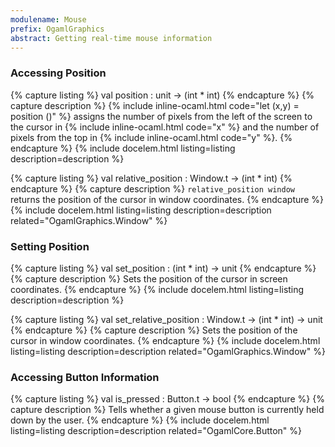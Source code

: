 ```yaml
---
modulename: Mouse
prefix: OgamlGraphics
abstract: Getting real-time mouse information
---
```


### Accessing Position

{% capture listing %}
val position : unit -> (int * int)
{% endcapture %}
{% capture description %}
{% include inline-ocaml.html code="let (x,y) = position ()" %} assigns
the number of pixels from the left of the screen to the cursor in
{% include inline-ocaml.html code="x" %} and the number of pixels from the top
in {% include inline-ocaml.html code="y" %}.
{% endcapture %}
{% include docelem.html listing=listing description=description %}

{% capture listing %}
val relative_position : Window.t -> (int * int)
{% endcapture %}
{% capture description %}
`relative_position window` returns the position of the cursor in window
coordinates.
{% endcapture %}
{% include docelem.html listing=listing description=description related="OgamlGraphics.Window" %}

### Setting Position

{% capture listing %}
val set_position : (int * int) -> unit
{% endcapture %}
{% capture description %}
Sets the position of the cursor in screen coordinates.
{% endcapture %}
{% include docelem.html listing=listing description=description %}

{% capture listing %}
val set_relative_position : Window.t -> (int * int) -> unit
{% endcapture %}
{% capture description %}
Sets the position of the cursor in window coordinates.
{% endcapture %}
{% include docelem.html listing=listing description=description related="OgamlGraphics.Window" %}

### Accessing Button Information

{% capture listing %}
val is_pressed : Button.t -> bool
{% endcapture %}
{% capture description %}
Tells whether a given mouse button is currently held down by the user.
{% endcapture %}
{% include docelem.html listing=listing description=description related="OgamlCore.Button" %}
